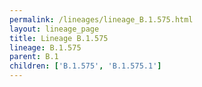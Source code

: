 ```yaml
---
permalink: /lineages/lineage_B.1.575.html
layout: lineage_page
title: Lineage B.1.575
lineage: B.1.575
parent: B.1
children: ['B.1.575', 'B.1.575.1']
---
```

